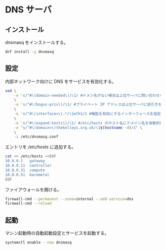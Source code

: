 # DNS サーバ

## インストール

dnsmasq をインストールする。

```sh
dnf install -y dnsmasq
```

## 設定

内部ネットワーク向けに DNS をサービスを有効化する。

```sh
sed \
    -e 's/^#\(domain-needed\)/\1/ #ドメン名がない場合は上位サーバに問い合わせない。' \
    \
    -e 's/^#\(bogus-priv\)/\1/ #プライベート IP アドレスは上位サーバに逆引きを要求しない。' \
    \
    -e 's/^#\(interface=\).*/\1eth1/1 #機能を有効にするインターフェースを指定する。' \
    \
    -e 's/^#\(expand-hosts\)/\1/ #/etc/hosts のホスト名にドメイン名を自動的に付与する。' \
    -e "s/^#\(domain=\)thekelleys.org.uk/\1$(hostname -d)/1" \
    \
    -i /etc/dnsmasq.conf
```

エントリを */etc/hosts* に追加する。

```sh
cat >> /etc/hosts <<EOF
10.0.0.1   gateway
10.0.0.11  controller
10.0.0.31  compute
10.0.0.51  baremetal
EOF
```

ファイアウォールを開ける。

```sh
firewall-cmd --permanent --zone=internal --add-service=dns
firewall-cmd --reload
```

## 起動

マシン起動時の自動起動設定とサービスを起動する。

```sh
systemctl enable --now dnsmasq
```
